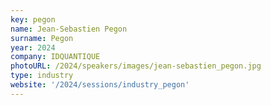 ```yaml
---
key: pegon
name: Jean-Sebastien Pegon
surname: Pegon
year: 2024
company: IDQUANTIQUE
photoURL: /2024/speakers/images/jean-sebastien_pegon.jpg
type: industry
website: '/2024/sessions/industry_pegon'
---
```

